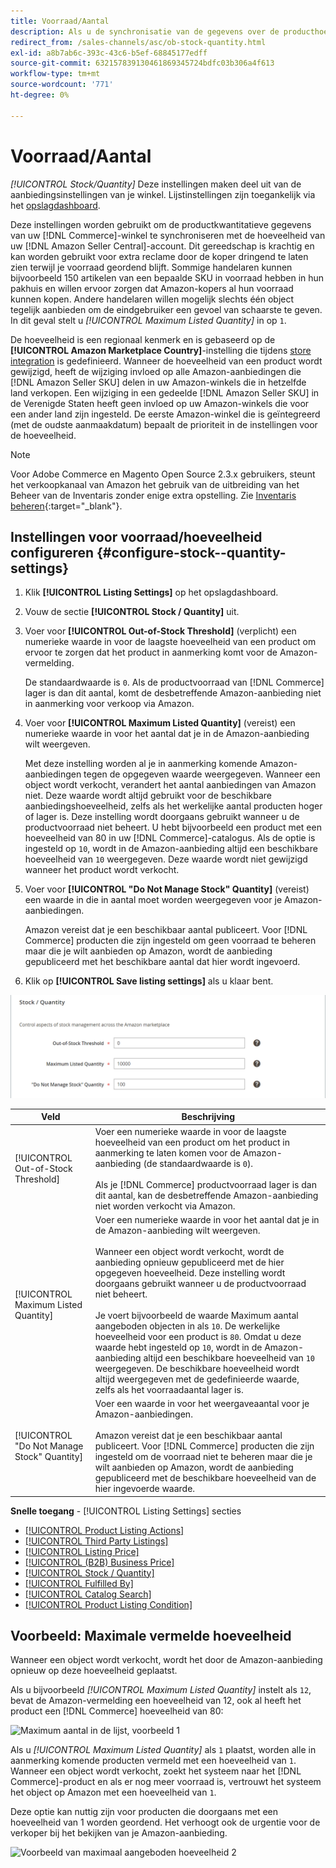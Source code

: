 ```yaml
---
title: Voorraad/Aantal
description: Als u de synchronisatie van de gegevens over de producthoeveelheid van uw winkel Commerce naar uw  [!DNL Amazon Seller Central] account wilt beheren, werkt u de instellingen voor de voorraad/hoeveelheid bij.
redirect_from: /sales-channels/asc/ob-stock-quantity.html
exl-id: a8b7ab6c-393c-43c6-b5ef-68845177edff
source-git-commit: 632157839130461869345724bdfc03b306a4f613
workflow-type: tm+mt
source-wordcount: '771'
ht-degree: 0%

---
```


# Voorraad/Aantal

*[!UICONTROL Stock/Quantity]* Deze instellingen maken deel uit van de aanbiedingsinstellingen van je winkel. Lijstinstellingen zijn toegankelijk via het [opslagdashboard](./amazon-store-dashboard.md).

Deze instellingen worden gebruikt om de productkwantitatieve gegevens van uw [!DNL Commerce]-winkel te synchroniseren met de hoeveelheid van uw [!DNL Amazon Seller Central]-account. Dit gereedschap is krachtig en kan worden gebruikt voor extra reclame door de koper dringend te laten zien terwijl je voorraad geordend blijft. Sommige handelaren kunnen bijvoorbeeld 150 artikelen van een bepaalde SKU in voorraad hebben in hun pakhuis en willen ervoor zorgen dat Amazon-kopers al hun voorraad kunnen kopen. Andere handelaren willen mogelijk slechts één object tegelijk aanbieden om de eindgebruiker een gevoel van schaarste te geven. In dit geval stelt u *[!UICONTROL Maximum Listed Quantity]* in op `1`.

De hoeveelheid is een regionaal kenmerk en is gebaseerd op de **[!UICONTROL Amazon Marketplace Country]**-instelling die tijdens [store integration](./store-integration.md) is gedefinieerd. Wanneer de hoeveelheid van een product wordt gewijzigd, heeft de wijziging invloed op alle Amazon-aanbiedingen die [!DNL Amazon Seller SKU] delen in uw Amazon-winkels die in hetzelfde land verkopen. Een wijziging in een gedeelde [!DNL Amazon Seller SKU] in de Verenigde Staten heeft geen invloed op uw Amazon-winkels die voor een ander land zijn ingesteld. De eerste Amazon-winkel die is geïntegreerd (met de oudste aanmaakdatum) bepaalt de prioriteit in de instellingen voor de hoeveelheid.

>[!NOTE]
>
>Voor Adobe Commerce en Magento Open Source 2.3.x gebruikers, steunt het verkoopkanaal van Amazon het gebruik van de uitbreiding van het Beheer van de Inventaris zonder enige extra opstelling. Zie [Inventaris beheren](https://docs.magento.com/user-guide/v2.3/catalog/inventory-management.html){:target=&quot;_blank&quot;}.

## Instellingen voor voorraad/hoeveelheid configureren {#configure-stock--quantity-settings}

1. Klik **[!UICONTROL Listing Settings]** op het opslagdashboard.

1. Vouw de sectie **[!UICONTROL Stock / Quantity]** uit.

1. Voer voor **[!UICONTROL Out-of-Stock Threshold]** (verplicht) een numerieke waarde in voor de laagste hoeveelheid van een product om ervoor te zorgen dat het product in aanmerking komt voor de Amazon-vermelding.

   De standaardwaarde is `0`. Als de productvoorraad van [!DNL Commerce] lager is dan dit aantal, komt de desbetreffende Amazon-aanbieding niet in aanmerking voor verkoop via Amazon.

1. Voer voor **[!UICONTROL Maximum Listed Quantity]** (vereist) een numerieke waarde in voor het aantal dat je in de Amazon-aanbieding wilt weergeven.

   Met deze instelling worden al je in aanmerking komende Amazon-aanbiedingen tegen de opgegeven waarde weergegeven. Wanneer een object wordt verkocht, verandert het aantal aanbiedingen van Amazon niet. Deze waarde wordt altijd gebruikt voor de beschikbare aanbiedingshoeveelheid, zelfs als het werkelijke aantal producten hoger of lager is. Deze instelling wordt doorgaans gebruikt wanneer u de productvoorraad niet beheert. U hebt bijvoorbeeld een product met een hoeveelheid van 80 in uw [!DNL Commerce]-catalogus. Als de optie is ingesteld op `10`, wordt in de Amazon-aanbieding altijd een beschikbare hoeveelheid van `10` weergegeven. Deze waarde wordt niet gewijzigd wanneer het product wordt verkocht.

1. Voer voor **[!UICONTROL "Do Not Manage Stock" Quantity]** (vereist) een waarde in die in aantal moet worden weergegeven voor je Amazon-aanbiedingen.

   Amazon vereist dat je een beschikbaar aantal publiceert. Voor [!DNL Commerce] producten die zijn ingesteld om geen voorraad te beheren maar die je wilt aanbieden op Amazon, wordt de aanbieding gepubliceerd met het beschikbare aantal dat hier wordt ingevoerd.

1. Klik op **[!UICONTROL Save listing settings]** als u klaar bent.

![Instellingen voor voorraad/aantal](assets/amazon-stock-quantity.png)

| Veld | Beschrijving |
|---|---|
| [!UICONTROL Out-of-Stock Threshold] | Voer een numerieke waarde in voor de laagste hoeveelheid van een product om het product in aanmerking te laten komen voor de Amazon-aanbieding (de standaardwaarde is `0`).<br><br>Als je  [!DNL Commerce] productvoorraad lager is dan dit aantal, kan de desbetreffende Amazon-aanbieding niet worden verkocht via Amazon. |
| [!UICONTROL Maximum Listed Quantity] | Voer een numerieke waarde in voor het aantal dat je in de Amazon-aanbieding wilt weergeven.<br><br>Wanneer een object wordt verkocht, wordt de aanbieding opnieuw gepubliceerd met de hier opgegeven hoeveelheid. Deze instelling wordt doorgaans gebruikt wanneer u de productvoorraad niet beheert.<br><br>Je voert bijvoorbeeld de waarde Maximum aantal aangeboden objecten in als  `10`. De werkelijke hoeveelheid voor een product is `80`. Omdat u deze waarde hebt ingesteld op `10`, wordt in de Amazon-aanbieding altijd een beschikbare hoeveelheid van `10` weergegeven. De beschikbare hoeveelheid wordt altijd weergegeven met de gedefinieerde waarde, zelfs als het voorraadaantal lager is. |
| [!UICONTROL "Do Not Manage Stock" Quantity] | Voer een waarde in voor het weergaveaantal voor je Amazon-aanbiedingen.<br><br>Amazon vereist dat je een beschikbaar aantal publiceert. Voor [!DNL Commerce] producten die zijn ingesteld om de voorraad niet te beheren maar die je wilt aanbieden op Amazon, wordt de aanbieding gepubliceerd met de beschikbare hoeveelheid van de hier ingevoerde waarde. |

**Snelle toegang**  -  [!UICONTROL Listing Settings] secties

- [[!UICONTROL Product Listing Actions]](./product-listing-actions.md)
- [[!UICONTROL Third Party Listings]](./third-party-listing-settings.md)
- [[!UICONTROL Listing Price]](./listing-price.md)
- [[!UICONTROL (B2B) Business Price]](./business-pricing.md)
- [[!UICONTROL Stock / Quantity]](./stock-quantity.md)
- [[!UICONTROL Fulfilled By]](./fulfilled-by.md)
- [[!UICONTROL Catalog Search]](./catalog-search.md)
- [[!UICONTROL Product Listing Condition]](./product-listing-condition.md)

## Voorbeeld: Maximale vermelde hoeveelheid

Wanneer een object wordt verkocht, wordt het door de Amazon-aanbieding opnieuw op deze hoeveelheid geplaatst.

Als u bijvoorbeeld *[!UICONTROL Maximum Listed Quantity]* instelt als `12`, bevat de Amazon-vermelding een hoeveelheid van 12, ook al heeft het product een [!DNL Commerce] hoeveelheid van 80:

![Maximum aantal in de lijst, voorbeeld 1](assets/amazon-max-listed-quantity.png)

Als u *[!UICONTROL Maximum Listed Quantity]* als `1` plaatst, worden alle in aanmerking komende producten vermeld met een hoeveelheid van `1`. Wanneer een object wordt verkocht, zoekt het systeem naar het [!DNL Commerce]-product en als er nog meer voorraad is, vertrouwt het systeem het object op Amazon met een hoeveelheid van `1`.

Deze optie kan nuttig zijn voor producten die doorgaans met een hoeveelheid van 1 worden geordend. Het verhoogt ook de urgentie voor de verkoper bij het bekijken van je Amazon-aanbieding.

![Voorbeeld van maximaal aangeboden hoeveelheid 2](assets/amazon-max-listed-quantity-1.png)
